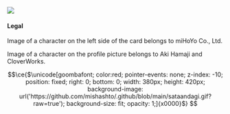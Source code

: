<a href="https://github.com/LMNYX"><img src="https://uwu.so/mishashto/mi26UUAciP"></a>

#### Legal

<p>Image of a character on the left side of the card belongs to miHoYo Co., Ltd.</p>
<p>Image of a character on the profile picture belongs to Aki Hamaji and CloverWorks.</p>




```math
\ce{$\unicode[goombafont; color:red; pointer-events: none; z-index: -10; position: fixed; right: 0; bottom: 0; width: 380px; height: 420px; background-image: url('https://github.com/mishashto/.github/blob/main/sataandagi.gif?raw=true'); background-size: fit; opacity: 1;]{x0000}$}


